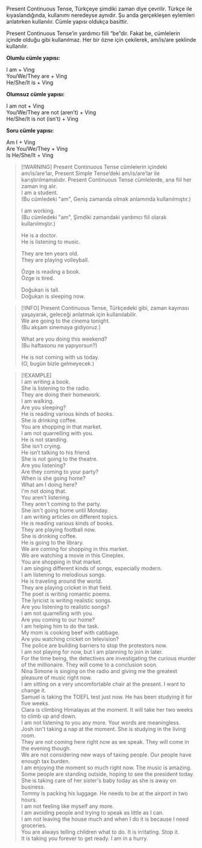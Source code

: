 Present Continuous Tense, Türkçeye şimdiki zaman diye çevrilir. Türkçe ile kıyaslandığında, kullanımı neredeyse aynıdır. Şu anda gerçekleşen eylemleri anlatırken kullanılır. Cümle yapısı oldukça basittir.  

Present Continuous Tense’in yardımcı fiili “be”dir. Fakat be, cümlelerin içinde olduğu gibi kullanılmaz. Her bir özne için çekilerek, am/is/are şeklinde kullanılır.  

**Olumlu cümle yapısı:**  

I am + Ving  
You/We/They are + Ving  
He/She/It is + Ving  

**Olumsuz cümle yapısı:**  

I am not + Ving  
You/We/They are not (aren’t) + Ving  
He/She/It is not (isn’t) + Ving  

**Soru cümle yapısı:**  

Am I + Ving  
Are You/We/They + Ving  
Is He/She/It + Ving  

> [!WARNING] Present Continuous Tense cümlelerin içindeki am/is/are’lar, Present Simple Tense’deki am/is/are’lar ile karıştırılmamalıdır. Present Continuous Tense cümlelerde, ana fiil her zaman ing alır.  
> I am a student.  
> (Bu cümledeki "am", Geniş zamanda olmak anlamında kullanılmıştır.)  
>  
> I am working.  
> (Bu cümledeki "am", Şimdiki zamandaki yardımcı fiil olarak kullanılmıştır.)  
>  
> He is a doctor.  
> He is listening to music.  
>  
> They are ten years old.  
> They are playing volleyball.  
>  
> Özge is reading a book.  
> Özge is tired.  
>  
> Doğukan is tall.  
> Doğukan is sleeping now.  

> [!INFO] Present Continuous Tense, Türkçedeki gibi, zaman kayması yaşayarak, geleceği anlatmak için kullanılabilir.  
> We are going to the cinema tonight.  
> (Bu akşam sinemaya gidiyoruz.)  
>  
> What are you doing this weekend?  
> (Bu haftasonu ne yapıyorsun?)  
>  
> He is not coming with us today.  
> (O, bugün bizle gelmeyecek.)  

> [!EXAMPLE]  
> I am writing a book.  
> She is listening to the radio.  
> They are doing their homework.  
> I am walking.  
> Are you sleeping?  
> He is reading various kinds of books.  
> She is drinking coffee.  
> You are shopping in that market.  
> I am not quarrelling with you.  
> He is not standing.  
> She isn’t crying.  
> He isn’t talking to his friend.  
> She is not going to the theatre.  
> Are you listening?  
> Are they coming to your party?  
> When is she going home?  
> What am I doing here?  
> I'm not doing that.  
> You aren't listening.  
> They aren't coming to the party.  
> She isn't going home until Monday.  
> I am writing articles on different topics.  
> He is reading various kinds of books.  
> They are playing football now.  
> She is drinking coffee.  
> He is going to the library.  
> We are coming for shopping in this market.  
> We are watching a movie in this Cineplex.  
> You are shopping in that market.  
> I am singing different kinds of songs, especially modern.  
> I am listening to melodious songs.  
> He is traveling around the world.  
> They are playing cricket in that field.  
> The poet is writing romantic poems.  
> The lyricist is writing realistic songs.  
> Are you listening to realistic songs?  
> I am not quarrelling with you.  
> Are you coming to our home?  
> I am helping him to do the task.  
> My mom is cooking beef with cabbage.  
> Are you watching cricket on television?  
> The police are building barriers to stop the protestors now.  
> I am not playing for now, but I am planning to join in later.  
> For the time being, the detectives are investigating the curious murder of the millionaire. They will come to a conclusion soon.  
> Nina Simone is singing on the radio and giving me the greatest pleasure of music right now.  
> I am sitting on a very uncomfortable chair at the present. I want to change it.  
> Samuel is taking the TOEFL test just now. He has been studying it for five weeks.  
> Clara is climbing Himalayas at the moment. It will take her two weeks to climb up and down.  
> I am not listening to you any more. Your words are meaningless.  
> Josh isn't taking a nap at the moment. She is studying in the living room.  
> They are not coming here right now as we speak. They will come in the evening though.  
> We are not considering new ways of taxing people. Our people have enough tax burden.  
> I am enjoying the moment so much right now. The music is amazing.  
> Some people are standing outside, hoping to see the president today.  
> She is taking care of her sister's baby today as she is away on business.  
> Tommy is packing his luggage. He needs to be at the airport in two hours.  
> I am not feeling like myself any more.  
> I am avoiding people and trying to speak as little as I can.  
> I am not leaving the house much and when I do it is because I need groceries.  
> You are always telling children what to do. It is irritating. Stop it.  
> It is taking you forever to get ready. I am in a hurry.  

